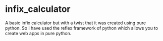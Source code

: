 # infix_calculator
A basic infix calculator but  with a twist that it was created using pure python.
So i have used the reflex framework of python which allows you to create web apps in pure python.

